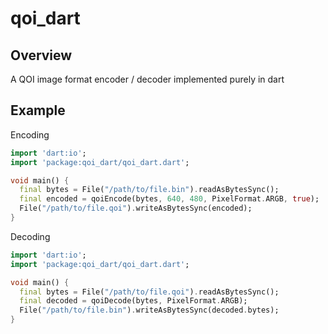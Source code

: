 # qoi_dart

## Overview

A QOI image format encoder / decoder implemented purely in dart

## Example

Encoding

```dart
import 'dart:io';
import 'package:qoi_dart/qoi_dart.dart';

void main() {
  final bytes = File("/path/to/file.bin").readAsBytesSync();
  final encoded = qoiEncode(bytes, 640, 480, PixelFormat.ARGB, true);
  File("/path/to/file.qoi").writeAsBytesSync(encoded);
}
```

Decoding

```dart
import 'dart:io';
import 'package:qoi_dart/qoi_dart.dart';

void main() {
  final bytes = File("/path/to/file.qoi").readAsBytesSync();
  final decoded = qoiDecode(bytes, PixelFormat.ARGB);
  File("/path/to/file.bin").writeAsBytesSync(decoded.bytes);
}
```